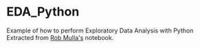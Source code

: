 # EDA_Python

Example of how to perform Exploratory Data Analysis with Python\
Extracted from [Rob Mulla's](https://www.kaggle.com/code/robikscube/introduction-to-exploratory-data-analysis/notebook) notebook.
